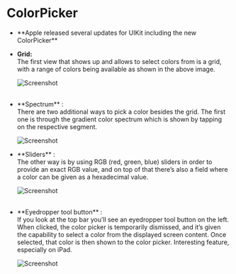 # ColorPicker

<ul>
<li> **Apple released several updates for UIKit including the new ColorPicker** </li>



**<li>Grid:<br /> </li>**
The first view that shows up and allows to select colors from is a grid, with a range of colors being available as shown in the above image.

![Screenshot](https://github.com/amoltdhage/ColorPicker/blob/main/Simulator%20Screen%20Shot%20-%20iPhone%207%20-%202021-05-23%20at%2019.53.14.png)

<br />
<li> **Spectrum** : <br /> </li>
There are two additional ways to pick a color besides the grid. 
The first one is through the gradient color spectrum which is shown by tapping on the respective segment.
 
![Screenshot](https://github.com/amoltdhage/ColorPicker/blob/main/Simulator%20Screen%20Shot%20-%20iPhone%207%20-%202021-05-23%20at%2019.53.24.png)
<br />

<li>**Sliders** : <br /></li>
The other way is by using RGB (red, green, blue) sliders in order to provide an exact RGB value, and on top of that there’s also a field where a color can be given as a hexadecimal value. 

![Screenshot](https://github.com/amoltdhage/ColorPicker/blob/main/Simulator%20Screen%20Shot%20-%20iPhone%207%20-%202021-05-23%20at%2019.53.39.png)


<br />

<li>**Eyedropper tool button** : <br /> </li>
If you look at the top bar you’ll see an eyedropper tool button on the left.
When clicked, the color picker is temporarily dismissed, and it’s given the capability to select a color from the displayed screen content. 
Once selected, that color is then shown to the color picker. Interesting feature, especially on iPad.

![Screenshot](https://github.com/amoltdhage/ColorPicker/blob/main/Simulator%20Screen%20Shot%20-%20iPhone%207%20-%202021-05-23%20at%2019.55.17.png)

</ul>
